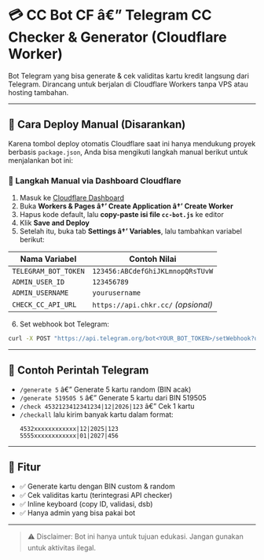 
# 💳 CC Bot CF â€” Telegram CC Checker & Generator (Cloudflare Worker)

Bot Telegram yang bisa generate & cek validitas kartu kredit langsung dari Telegram. Dirancang untuk berjalan di Cloudflare Workers tanpa VPS atau hosting tambahan.

---

## 🚀 Cara Deploy Manual (Disarankan)

Karena tombol deploy otomatis Cloudflare saat ini hanya mendukung proyek berbasis `package.json`, Anda bisa mengikuti langkah manual berikut untuk menjalankan bot ini:

### 📌 Langkah Manual via Dashboard Cloudflare

1. Masuk ke [Cloudflare Dashboard](https://dash.cloudflare.com/)
2. Buka **Workers & Pages â†’ Create Application â†’ Create Worker**
3. Hapus kode default, lalu **copy-paste isi file `cc-bot.js`** ke editor
4. Klik **Save and Deploy**
5. Setelah itu, buka tab **Settings â†’ Variables**, lalu tambahkan variabel berikut:

| Nama Variabel          | Contoh Nilai                     |
|------------------------|----------------------------------|
| `TELEGRAM_BOT_TOKEN`   | `123456:ABCdefGhiJKLmnopQRsTUvW` |
| `ADMIN_USER_ID`        | `123456789`                      |
| `ADMIN_USERNAME`       | `yourusername`                   |
| `CHECK_CC_API_URL`     | `https://api.chkr.cc/` *(opsional)* |

6. Set webhook bot Telegram:
```bash
curl -X POST "https://api.telegram.org/bot<YOUR_BOT_TOKEN>/setWebhook?url=https://<your-subdomain>.workers.dev/webhook"
```

---

## 🧪 Contoh Perintah Telegram

- `/generate 5` â€” Generate 5 kartu random (BIN acak)
- `/generate 519505 5` â€” Generate 5 kartu dari BIN 519505
- `/check 4532123412341234|12|2026|123` â€” Cek 1 kartu
- `/checkall` lalu kirim banyak kartu dalam format:
  ```
  4532xxxxxxxxxxxx|12|2025|123
  5555xxxxxxxxxxxx|01|2027|456
  ```

---

## 🧰 Fitur

- ✅ Generate kartu dengan BIN custom & random
- ✅ Cek validitas kartu (terintegrasi API checker)
- ✅ Inline keyboard (copy ID, validasi, dsb)
- ✅ Hanya admin yang bisa pakai bot

---

> ⚠️ Disclaimer: Bot ini hanya untuk tujuan edukasi. Jangan gunakan untuk aktivitas ilegal.